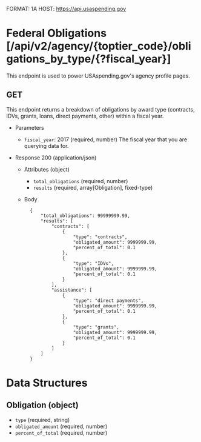 FORMAT: 1A
HOST: https://api.usaspending.gov

# Federal Obligations [/api/v2/agency/{toptier_code}/obligations_by_type/{?fiscal_year}]

This endpoint is used to power USAspending.gov's agency profile pages.

## GET

This endpoint returns a breakdown of obligations by award type (contracts, IDVs, grants, loans, direct payments, other) within a fiscal year.

+ Parameters
    + `fiscal_year`: 2017 (required, number)
        The fiscal year that you are querying data for.
        
+ Response 200 (application/json)
    + Attributes (object)
        + `total_obligations` (required, number)
        + `results` (required, array[Obligation], fixed-type)

    + Body

            {
                "total_obligations": 99999999.99,
                "results": [
                    "contracts": [
                        {
                            "type": "contracts",
                            "obligated_amount": 9999999.99,
                            "percent_of_total": 0.1
                        },
                        {
                            "type": "IDVs",
                            "obligated_amount": 9999999.99,
                            "percent_of_total": 0.1
                        }
                    ],
                    "assistance": [
                        {
                            "type": "direct payments",
                            "obligated_amount": 9999999.99,
                            "percent_of_total": 0.1
                        },
                        {
                            "type": "grants",
                            "obligated_amount": 9999999.99,
                            "percent_of_total": 0.1
                        }
                    ]
                ]
            }

# Data Structures

## Obligation (object)
+ `type` (required, string)
+ `obligated_amount` (required, number)
+ `percent_of_total` (required, number)